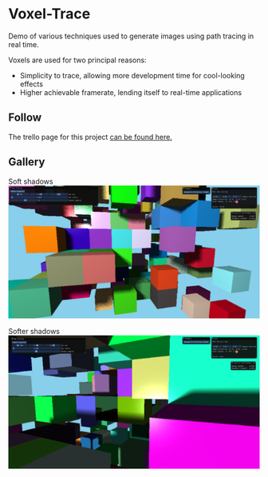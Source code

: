 # Voxel-Trace
Demo of various techniques used to generate images using path tracing in real time.

Voxels are used for two principal reasons:
- Simplicity to trace, allowing more development time for cool-looking effects
- Higher achievable framerate, lending itself to real-time applications

## Follow
The trello page for this project [can be found here.](https://trello.com/b/0p6vO9iV/voxel-tracer)

## Gallery
Soft shadows
![Noisy soft shadows](https://github.com/JuanDiegoMontoya/Voxel-Trace/blob/master/Images/cubes_v01.png "Soft shadows")

Softer shadows
![Not noisy soft shadows](https://github.com/JuanDiegoMontoya/Voxel-Trace/blob/master/Images/cubes_v02.png)
